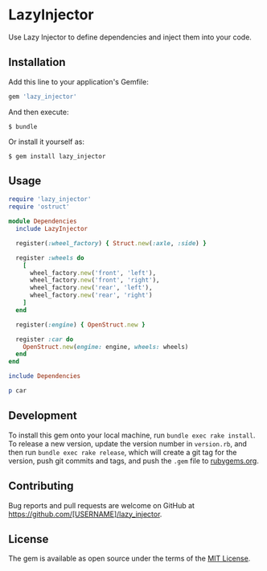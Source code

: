 # LazyInjector

Use Lazy Injector to define dependencies and inject them into your code.

## Installation

Add this line to your application's Gemfile:

```ruby
gem 'lazy_injector'
```

And then execute:

    $ bundle

Or install it yourself as:

    $ gem install lazy_injector

## Usage

```ruby
require 'lazy_injector'
require 'ostruct'

module Dependencies
  include LazyInjector

  register(:wheel_factory) { Struct.new(:axle, :side) }

  register :wheels do
    [
      wheel_factory.new('front', 'left'),
      wheel_factory.new('front', 'right'),
      wheel_factory.new('rear', 'left'),
      wheel_factory.new('rear', 'right')
    ]
  end

  register(:engine) { OpenStruct.new }

  register :car do
    OpenStruct.new(engine: engine, wheels: wheels)
  end
end

include Dependencies

p car
```

## Development

To install this gem onto your local machine, run `bundle exec rake install`. To release a new version, update the version number in `version.rb`, and then run `bundle exec rake release`, which will create a git tag for the version, push git commits and tags, and push the `.gem` file to [rubygems.org](https://rubygems.org).

## Contributing

Bug reports and pull requests are welcome on GitHub at https://github.com/[USERNAME]/lazy_injector.


## License

The gem is available as open source under the terms of the [MIT License](http://opensource.org/licenses/MIT).
